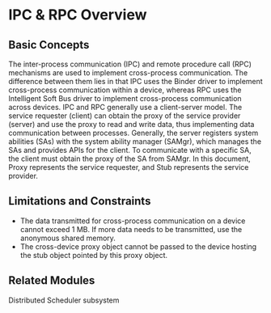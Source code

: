 # IPC & RPC Overview<a name="EN-US_TOPIC_0000001103870800"></a>

## Basic Concepts<a name="section175012297491"></a>

The inter-process communication \(IPC\) and remote procedure call \(RPC\) mechanisms are used to implement cross-process communication. The difference between them lies in that IPC uses the Binder driver to implement cross-process communication within a device, whereas RPC uses the Intelligent Soft Bus driver to implement cross-process communication across devices. IPC and RPC generally use a client-server model. The service requester \(client\) can obtain the proxy of the service provider \(server\) and use the proxy to read and write data, thus implementing data communication between processes. Generally, the server registers system abilities \(SAs\) with the system ability manager \(SAMgr\), which manages the SAs and provides APIs for the client. To communicate with a specific SA, the client must obtain the proxy of the SA from SAMgr. In this document, Proxy represents the service requester, and Stub represents the service provider.

## Limitations and Constraints<a name="section2029921310472"></a>


- The data transmitted for cross-process communication on a device cannot exceed 1 MB. If more data needs to be transmitted, use the anonymous shared memory.
- The cross-device proxy object cannot be passed to the device hosting the stub object pointed by this proxy object. 

## Related Modules<a name="section1189019299446"></a>

Distributed Scheduler subsystem
